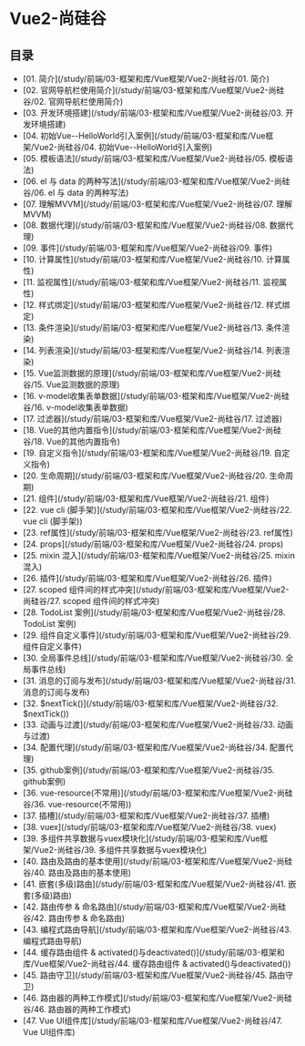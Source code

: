 #  Vue2-尚硅谷

## 目录

  * [01. 简介](/study/前端/03-框架和库/Vue框架/Vue2-尚硅谷/01. 简介)
  * [02. 官网导航栏使用简介](/study/前端/03-框架和库/Vue框架/Vue2-尚硅谷/02. 官网导航栏使用简介)
  * [03. 开发环境搭建](/study/前端/03-框架和库/Vue框架/Vue2-尚硅谷/03. 开发环境搭建)
  * [04. 初始Vue--HelloWorld引入案例](/study/前端/03-框架和库/Vue框架/Vue2-尚硅谷/04. 初始Vue--HelloWorld引入案例)
  * [05. 模板语法](/study/前端/03-框架和库/Vue框架/Vue2-尚硅谷/05. 模板语法)
  * [06. el 与 data 的两种写法](/study/前端/03-框架和库/Vue框架/Vue2-尚硅谷/06. el 与 data 的两种写法)
  * [07. 理解MVVM](/study/前端/03-框架和库/Vue框架/Vue2-尚硅谷/07. 理解MVVM)
  * [08. 数据代理](/study/前端/03-框架和库/Vue框架/Vue2-尚硅谷/08. 数据代理)
  * [09. 事件](/study/前端/03-框架和库/Vue框架/Vue2-尚硅谷/09. 事件)
  * [10. 计算属性](/study/前端/03-框架和库/Vue框架/Vue2-尚硅谷/10. 计算属性)
  * [11. 监视属性](/study/前端/03-框架和库/Vue框架/Vue2-尚硅谷/11. 监视属性)
  * [12. 样式绑定](/study/前端/03-框架和库/Vue框架/Vue2-尚硅谷/12. 样式绑定)
  * [13. 条件渲染](/study/前端/03-框架和库/Vue框架/Vue2-尚硅谷/13. 条件渲染)
  * [14. 列表渲染](/study/前端/03-框架和库/Vue框架/Vue2-尚硅谷/14. 列表渲染)
  * [15. Vue监测数据的原理](/study/前端/03-框架和库/Vue框架/Vue2-尚硅谷/15. Vue监测数据的原理)
  * [16. v-model收集表单数据](/study/前端/03-框架和库/Vue框架/Vue2-尚硅谷/16. v-model收集表单数据)
  * [17. 过滤器](/study/前端/03-框架和库/Vue框架/Vue2-尚硅谷/17. 过滤器)
  * [18. Vue的其他内置指令](/study/前端/03-框架和库/Vue框架/Vue2-尚硅谷/18. Vue的其他内置指令)
  * [19. 自定义指令](/study/前端/03-框架和库/Vue框架/Vue2-尚硅谷/19. 自定义指令)
  * [20. 生命周期](/study/前端/03-框架和库/Vue框架/Vue2-尚硅谷/20. 生命周期)
  * [21. 组件](/study/前端/03-框架和库/Vue框架/Vue2-尚硅谷/21. 组件)
  * [22. vue cli (脚手架)](/study/前端/03-框架和库/Vue框架/Vue2-尚硅谷/22. vue cli (脚手架))
  * [23. ref属性](/study/前端/03-框架和库/Vue框架/Vue2-尚硅谷/23. ref属性)
  * [24. props](/study/前端/03-框架和库/Vue框架/Vue2-尚硅谷/24. props)
  * [25. mixin 混入](/study/前端/03-框架和库/Vue框架/Vue2-尚硅谷/25. mixin 混入)
  * [26. 插件](/study/前端/03-框架和库/Vue框架/Vue2-尚硅谷/26. 插件)
  * [27. scoped 组件间的样式冲突](/study/前端/03-框架和库/Vue框架/Vue2-尚硅谷/27. scoped 组件间的样式冲突)
  * [28. TodoList 案例](/study/前端/03-框架和库/Vue框架/Vue2-尚硅谷/28. TodoList 案例)
  * [29. 组件自定义事件](/study/前端/03-框架和库/Vue框架/Vue2-尚硅谷/29. 组件自定义事件)
  * [30. 全局事件总线](/study/前端/03-框架和库/Vue框架/Vue2-尚硅谷/30. 全局事件总线)
  * [31. 消息的订阅与发布](/study/前端/03-框架和库/Vue框架/Vue2-尚硅谷/31. 消息的订阅与发布)
  * [32. $nextTick()](/study/前端/03-框架和库/Vue框架/Vue2-尚硅谷/32. $nextTick())
  * [33. 动画与过渡](/study/前端/03-框架和库/Vue框架/Vue2-尚硅谷/33. 动画与过渡)
  * [34. 配置代理](/study/前端/03-框架和库/Vue框架/Vue2-尚硅谷/34. 配置代理)
  * [35. github案例](/study/前端/03-框架和库/Vue框架/Vue2-尚硅谷/35. github案例)
  * [36. vue-resource(不常用)](/study/前端/03-框架和库/Vue框架/Vue2-尚硅谷/36. vue-resource(不常用))
  * [37. 插槽](/study/前端/03-框架和库/Vue框架/Vue2-尚硅谷/37. 插槽)
  * [38. vuex](/study/前端/03-框架和库/Vue框架/Vue2-尚硅谷/38. vuex)
  * [39. 多组件共享数据与vuex模块化](/study/前端/03-框架和库/Vue框架/Vue2-尚硅谷/39. 多组件共享数据与vuex模块化)
  * [40. 路由及路由的基本使用](/study/前端/03-框架和库/Vue框架/Vue2-尚硅谷/40. 路由及路由的基本使用)
  * [41. 嵌套(多级)路由](/study/前端/03-框架和库/Vue框架/Vue2-尚硅谷/41. 嵌套(多级)路由)
  * [42. 路由传参 & 命名路由](/study/前端/03-框架和库/Vue框架/Vue2-尚硅谷/42. 路由传参 & 命名路由)
  * [43. 编程式路由导航](/study/前端/03-框架和库/Vue框架/Vue2-尚硅谷/43. 编程式路由导航)
  * [44. 缓存路由组件 & activated()与deactivated()](/study/前端/03-框架和库/Vue框架/Vue2-尚硅谷/44. 缓存路由组件 & activated()与deactivated())
  * [45. 路由守卫](/study/前端/03-框架和库/Vue框架/Vue2-尚硅谷/45. 路由守卫)
  * [46. 路由器的两种工作模式](/study/前端/03-框架和库/Vue框架/Vue2-尚硅谷/46. 路由器的两种工作模式)
  * [47. Vue UI组件库](/study/前端/03-框架和库/Vue框架/Vue2-尚硅谷/47. Vue UI组件库)